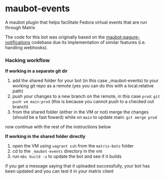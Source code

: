 # maubot-events
A maubot plugin that helps facilitate Fedora virtual events that are run through Matrix

The code for this bot was originally based on the [maubot-pagure-notifications](https://github.com/fedora-infra/maubot-pagure-notifications) codebase due its implementation of similar features (i.e. handling webhooks).


### Hacking workflow

**If working in a separate git dir**
1. add the shared folder for your bot (in this case _maubot-events) to your working git repo as a remote (yes you can do this with a local.relative path)
2. push your changes to a new branch on the remote, in this case `prod`: `git push vm main:prod` (this is because you cannot push to a checked out branch)
3. from the shared folder (either in the VM or not) merge the changes (should be a fast foward) while on `main` to update main: `git merge prod`

now continue with the rest of the instructions below

**If working in the shared folder directly**
1. open the VM using `vagrant ssh` from the `matrix-bots` folder
2. cd to the `_maubot-events` directory in the vm
3. run `mbc build -u` to update the bot and see if it builds

if you get a message saying that it uploaded successfully, your bot has been updated and you can test it in your matrix client

